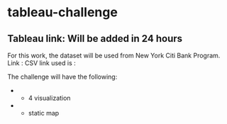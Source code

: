 # tableau-challenge
## Tableau link: Will be added in 24 hours
 
 
 For this work, the dataset will be used from New York Citi Bank Program. Link : 
 CSV link used is : 
 
 The challenge will have the following:
 * * 4 visualization
 * * static map
